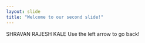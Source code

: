 ```yaml
---
layout: slide
title: "Welcome to our second slide!"
---
```

 SHRAVAN RAJESH KALE
Use the left arrow to go back!
